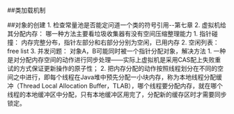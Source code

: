 ##类加载机制
    
    
##对象的创建
    1. 检查常量池是否能定问道一个类的符号引用--第七章
    2. 虚拟机给其分配内存： 哪一种方法主要看垃圾收集器有没有空间压缩整理能力
        1. 指针碰撞： 内存完整分布，指针左部分和右部分分别为空闲，已用内存
        2. 空闲列表： free list 
    3. 并发问题： 对象A，B可能同时被一个指针分配对象，解决方法
        1. 一种是对分配内存空间的动作进行同步处理——实际上虚拟机是采用CAS配上失败重试的方式保证更新操作的原子性；
        2. 把内存分配的动作按照线程划分在不同的空间之中进行，即每个线程在Java堆中预先分配一小块内存，称为本地线程分配缓冲（Thread Local Allocation Buffer，TLAB），哪个线程要分配内存，就在哪个线程的本地缓冲区中分配，只有本地缓冲区用完了，分配新的缓存区时才需要同步锁定。
    
        